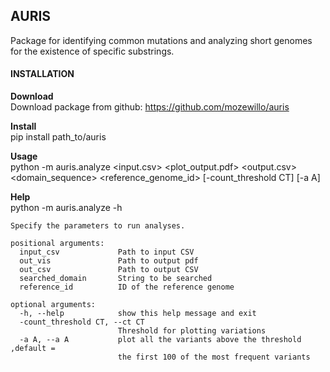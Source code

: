 
## AURIS

Package for identifying common mutations and analyzing short genomes for the existence of specific
substrings.

#### INSTALLATION

**Download**  
Download package from github: https://github.com/mozewillo/auris

**Install**  
pip install path_to/auris

**Usage**  
python -m auris.analyze <input.csv> <plot_output.pdf> <output.csv> <domain_sequence>
<reference_genome_id> [-count_threshold CT] [-a A]

**Help**  
python -m auris.analyze -h

```
Specify the parameters to run analyses.

positional arguments:
  input_csv             Path to input CSV
  out_vis               Path to output pdf
  out_csv               Path to output CSV
  searched_domain       String to be searched
  reference_id          ID of the reference genome

optional arguments:
  -h, --help            show this help message and exit
  -count_threshold CT, --ct CT
                        Threshold for plotting variations
  -a A, --a A           plot all the variants above the threshold ,default =
                        the first 100 of the most frequent variants
```

